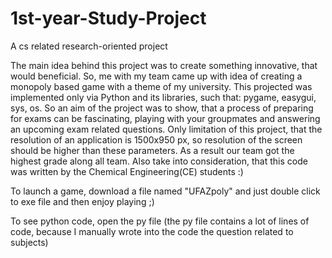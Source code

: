 # 1st-year-Study-Project
A cs related research-oriented project

The main idea behind this project was to create something innovative, that would beneficial. So, me with my team came up with idea of creating a monopoly based game with a
theme of my university. This projected was implemented only via Python and its libraries, such that: pygame, easygui, sys, os. So an aim of the project was to show, that 
a process of preparing for exams can be fascinating, playing with your groupmates and answering an upcoming exam related questions. Only limitation of this project, that the resolution of an application is 1500x950 px, so
resolution of the screen should be higher than these parameters. As a result our team got the highest grade along all team. Also take into consideration, that this code was written by the Chemical Engineering(CE) students :)

To launch a game, download a file named "UFAZpoly" and just double click to exe file and then enjoy playing ;)

To see python code, open the py file (the py file contains a lot of lines of code, because I manually wrote into the code the question related to subjects)
